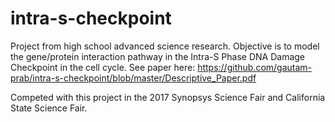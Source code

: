 # intra-s-checkpoint

Project from high school advanced science research.
Objective is to model the gene/protein interaction pathway in the Intra-S Phase DNA Damage Checkpoint in the cell cycle.
See paper here: https://github.com/gautam-prab/intra-s-checkpoint/blob/master/Descriptive_Paper.pdf

Competed with this project in the 2017 Synopsys Science Fair and California State Science Fair.
